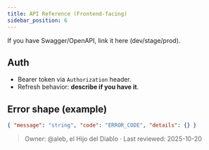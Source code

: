 ```yaml
---
title: API Reference (Frontend-facing)
sidebar_position: 6
---
```


If you have Swagger/OpenAPI, link it here (dev/stage/prod).

## Auth
- Bearer token via `Authorization` header.
- Refresh behavior: **describe if you have it**.

## Error shape (example)
```json
{ "message": "string", "code": "ERROR_CODE", "details": {} }
```


> Owner: @aleb, el Hijo del Diablo · Last reviewed: 2025-10-20
